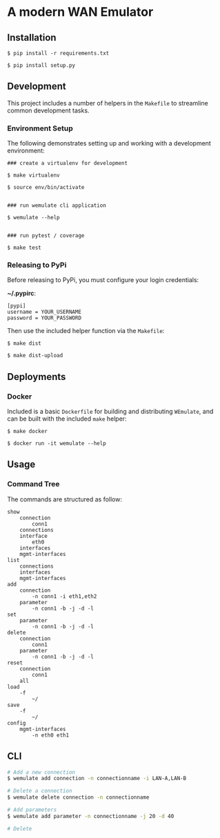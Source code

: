 # A modern WAN Emulator

## Installation

```
$ pip install -r requirements.txt

$ pip install setup.py
```

## Development

This project includes a number of helpers in the `Makefile` to streamline common development tasks.

### Environment Setup

The following demonstrates setting up and working with a development environment:

```
### create a virtualenv for development

$ make virtualenv

$ source env/bin/activate


### run wemulate cli application

$ wemulate --help


### run pytest / coverage

$ make test
```


### Releasing to PyPi

Before releasing to PyPi, you must configure your login credentials:

**~/.pypirc**:

```
[pypi]
username = YOUR_USERNAME
password = YOUR_PASSWORD
```

Then use the included helper function via the `Makefile`:

```
$ make dist

$ make dist-upload
```

## Deployments

### Docker

Included is a basic `Dockerfile` for building and distributing `WEmulate`,
and can be built with the included `make` helper:

```
$ make docker

$ docker run -it wemulate --help
```

## Usage

### Command Tree
The commands are structured as follow:
```
show
    connection
        conn1
    connections
    interface
        eth0
    interfaces
    mgmt-interfaces
list
    connections
    interfaces
    mgmt-interfaces
add
    connection
        -n conn1 -i eth1,eth2
    parameter
        -n conn1 -b -j -d -l
set
    parameter
        -n conn1 -b -j -d -l
delete
    connection
        conn1
    parameter
        -n conn1 -b -j -d -l
reset
    connection
        conn1
    all
load
    -f
        ~/
save
    -f
        ~/
config
    mgmt-interfaces
        -n eth0 eth1
```

## CLI 
```bash
# Add a new connection
$ wemulate add connection -n connectionname -i LAN-A,LAN-B

# Delete a connection
$ wemulate delete connection -n connectionname

# Add parameters
$ wemulate add parameter -n connectionname -j 20 -d 40

# Delete 
```